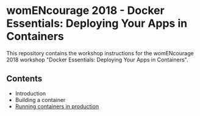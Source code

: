 # womENcourage 2018 - Docker Essentials: Deploying Your Apps in Containers

This repository contains the workshop instructions for the womENcourage 2018 workshop "Docker Essentials: Deploying Your Apps in Containers".

## Contents

 - Introduction
 - Building a container
 - [Running containers in production](orchestration.md)

